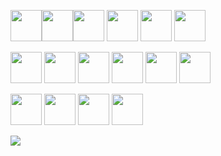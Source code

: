 <img height=50 src="https://cdn.jsdelivr.net/gh/devicons/devicon/icons/python/python-original.svg"/><img height=50 src="https://cdn.jsdelivr.net/gh/devicons/devicon/icons/java/java-original.svg"/><img height=50 src="https://cdn.jsdelivr.net/gh/devicons/devicon/icons/react/react-original.svg" /> <img height=50 src="https://cdn.jsdelivr.net/gh/devicons/devicon/icons/flutter/flutter-original.svg" /> <img height=50 src="https://cdn.jsdelivr.net/gh/devicons/devicon/icons/git/git-plain.svg"/> <img height=50 src="https://cdn.jsdelivr.net/gh/devicons/devicon/icons/mysql/mysql-original.svg" />

<img height=50 src="https://cdn.jsdelivr.net/gh/devicons/devicon/icons/firebase/firebase-plain-wordmark.svg" /> <img height=50 src="https://cdn.jsdelivr.net/gh/devicons/devicon/icons/nodejs/nodejs-original-wordmark.svg" /> <img height=50 src="https://cdn.jsdelivr.net/gh/devicons/devicon/icons/javascript/javascript-original.svg" /> <img height=50 src="https://cdn.jsdelivr.net/gh/devicons/devicon/icons/subversion/subversion-original.svg" /> <img height=50 src="https://cdn.jsdelivr.net/gh/devicons/devicon/icons/anaconda/anaconda-original-wordmark.svg" />
 <img height=50 src="https://cdn.jsdelivr.net/gh/devicons/devicon/icons/pandas/pandas-original-wordmark.svg" />


<img height=50 src="https://cdn.jsdelivr.net/gh/devicons/devicon/icons/dart/dart-original-wordmark.svg" /> <img height=50 src="https://cdn.jsdelivr.net/gh/devicons/devicon/icons/npm/npm-original-wordmark.svg" /> 
<img height=50 src="https://cdn.jsdelivr.net/gh/devicons/devicon/icons/vscode/vscode-original-wordmark.svg" /> 
<img height=50 src="https://cdn.jsdelivr.net/gh/devicons/devicon/icons/csharp/csharp-original.svg" />


<p></p>
<img src="https://github-readme-stats.vercel.app/api/top-langs?username=Martypose"/>
